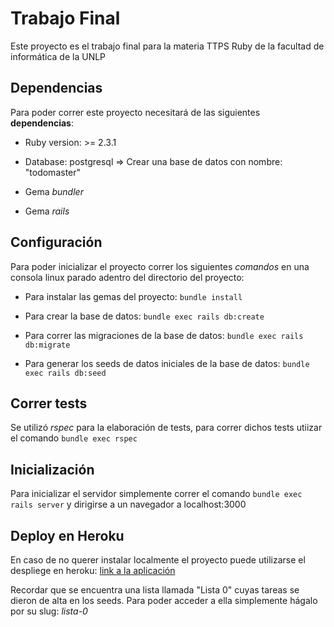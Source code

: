 # Trabajo Final

Este proyecto es el trabajo final para la materia TTPS Ruby de la facultad de informática de la UNLP

## Dependencias 

Para poder correr este proyecto necesitará de las siguientes **dependencias**:

* Ruby version: >= 2.3.1

* Database: postgresql => Crear una base de datos con nombre: "todomaster"

* Gema *bundler*

* Gema *rails*

## Configuración

Para poder inicializar el proyecto correr los siguientes *comandos* en una consola linux parado adentro del directorio del proyecto:

+ Para instalar las gemas del proyecto: ```bundle install```

+ Para crear la base de datos: ```bundle exec rails db:create```

+ Para correr las migraciones de la base de datos: ```bundle exec rails db:migrate```

+ Para generar los seeds de datos iniciales de la base de datos: ```bundle exec rails db:seed```

## Correr tests

Se utilizó *rspec* para la elaboración de tests, para correr dichos tests utiizar el comando ```bundle exec rspec``` 

## Inicialización

Para inicializar el servidor simplemente correr el comando ```bundle exec rails server``` y dirigirse a un navegador a localhost:3000 

## Deploy en Heroku

En caso de no querer instalar localmente el proyecto puede utilizarse el despliege en heroku: [link a la aplicación](https://todoruby.herokuapp.com/) 

Recordar que se encuentra una lista llamada "Lista 0" cuyas tareas se dieron de alta en los seeds. Para poder acceder a ella simplemente hágalo por su slug: *lista-0*